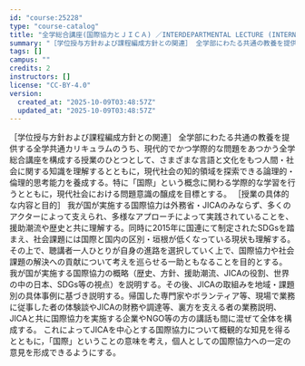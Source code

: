 ```yaml
---
id: "course:25228"
type: "course-catalog"
title: "全学総合講座(国際協力とＪＩＣＡ) ／INTERDEPARTMENTAL LECTURE (INTERNATIONAL COOPERATION AND JICA)"
summary: "［学位授与方針および課程編成方針との関連］ 全学部にわたる共通の教養を提供する全学共通カリキュラムのうち、現代的でかつ学際的な問題をあつかう全学総合講座を構成する授業のひとつとして、さまざまな言語と文化をもつ人間・社会に関する知識を理解する…"
tags: []
campus: ""
credits: 2
instructors: []
license: "CC-BY-4.0"
version:
  created_at: "2025-10-09T03:48:57Z"
  updated_at: "2025-10-09T03:48:57Z"
---
```

［学位授与方針および課程編成方針との関連］ 全学部にわたる共通の教養を提供する全学共通カリキュラムのうち、現代的でかつ学際的な問題をあつかう全学総合講座を構成する授業のひとつとして、さまざまな言語と文化をもつ人間・社会に関する知識を理解するとともに，現代社会の知的領域を探索できる論理的・倫理的思考能力を養成する。特に「国際」という概念に関わる学際的な学習を行うとともに，現代社会における問題意識の醸成を目標とする。 ［授業の具体的な内容と目的］ 我が国が実施する国際協力は外務省・JICAのみならず、多くのアクターによって支えられ、多様なアプローチによって実践されていることを、援助潮流や歴史と共に理解する。同時に2015年に国連にて制定されたSDGsを踏まえ、社会課題には国際と国内の区別・垣根が低くなっている現状も理解する。その上で、聴講者一人ひとりが自身の進路を選択していく上で、国際協力や社会課題の解決への貢献について考えを巡らせる一助ともなることを目的とする。 我が国が実施する国際協力の概略（歴史、方針、援助潮流、JICAの役割、世界の中の日本、SDGs等の視点）を説明する。その後、JICAの取組みを地域・課題別の具体事例に基づき説明する。帰国した専門家やボランティア等、現場で業務に従事した者の体験談やJICAの財務や調達等、裏方を支える者の業務説明、JICAと共に国際協力を実施する企業やNGO等の方の講話も間に混ぜて全体を構成する。 これによってJICAを中心とする国際協力について概観的な知見を得るとともに，「国際」ということの意味を考え，個人としての国際協力への一定の意見を形成できるようにする。
